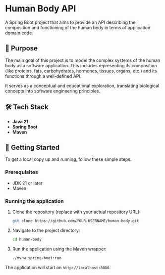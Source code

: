 # Human Body API

A Spring Boot project that aims to provide an API describing the composition and functioning of the human body in terms of application domain code.

## 🎯 Purpose

The main goal of this project is to model the complex systems of the human body as a software application. This includes representing its composition (like proteins, fats, carbohydrates, hormones, tissues, organs, etc.) and its functions through a well-defined API.

It serves as a conceptual and educational exploration, translating biological concepts into software engineering principles.

## 🛠️ Tech Stack

*   **Java 21**
*   **Spring Boot**
*   **Maven**

## 🚀 Getting Started

To get a local copy up and running, follow these simple steps.

### Prerequisites

*   JDK 21 or later
*   Maven

### Running the application

1.  Clone the repository (replace with your actual repository URL):
    ```sh
    git clone https://github.com/YOUR-USERNAME/human-body.git
    ```
2.  Navigate to the project directory:
    ```sh
    cd human-body
    ```
3.  Run the application using the Maven wrapper:
    ```sh
    ./mvnw spring-boot:run
    ```

The application will start on `http://localhost:8080`.